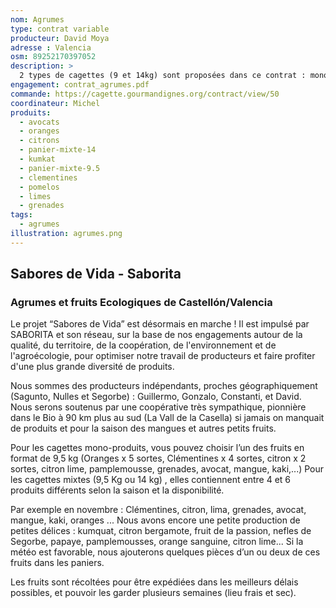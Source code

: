 ```yaml
---
nom: Agrumes
type: contrat variable
producteur: David Moya
adresse : Valencia
osm: 89252170397052
description: >
  2 types de cagettes (9 et 14kg) sont proposées dans ce contrat : mono-produit et mixtes. Elles sont composées d'agrumes (orange, clémentine, citron, kumqat, pomelos, lime) et fruits (avocats, mangues) écologiques produits dans les parcs naturels de Valence. 
engagement: contrat_agrumes.pdf
commande: https://cagette.gourmandignes.org/contract/view/50
coordinateur: Michel
produits:
  - avocats
  - oranges
  - citrons
  - panier-mixte-14
  - kumkat
  - panier-mixte-9.5
  - clementines
  - pomelos
  - limes
  - grenades
tags:
  - agrumes
illustration: agrumes.png
---
```


## Sabores de Vida - Saborita
### Agrumes et fruits Ecologiques de Castellón/Valencia

Le projet “Sabores de Vida” est désormais en marche ! Il est impulsé par SABORITA et son réseau, sur la base de nos engagements autour de la qualité, du territoire, de la coopération, de l'environnement et de l'agroécologie, pour optimiser notre travail de producteurs et faire profiter d'une plus grande diversité de produits.

Nous sommes des producteurs indépendants, proches géographiquement (Sagunto, Nulles et Segorbe) : Guillermo, Gonzalo, Constanti, et David. Nous serons soutenus par une coopérative très sympathique, pionnière dans le Bio à 90 km plus au sud (La Vall de la Casella) si jamais on manquait de produits et pour la saison des mangues et autres petits fruits.

Pour les cagettes mono-produits, vous pouvez choisir l’un des fruits en format de 9,5 kg (Oranges x 5 sortes, Clémentines x 4 sortes, citron x 2 sortes, citron lime, pamplemousse, grenades, avocat, mangue, kaki,...)
Pour les cagettes mixtes (9,5 Kg ou 14 kg) , elles contiennent entre 4 et 6 produits différents selon la saison et la disponibilité.
 
Par exemple en novembre : Clémentines, citron, lima, grenades, avocat, mangue, kaki, oranges ...
Nous avons encore une petite production de petites délices : kumquat, citron bergamote, fruit de la passion, nefles de Segorbe, papaye, pamplemousses, orange sanguine, citron lime... Si la météo est favorable, nous ajouterons quelques pièces d’un ou deux de ces fruits dans les paniers.
 
Les fruits sont récoltées pour être expédiées dans les meilleurs délais possibles, et pouvoir les garder plusieurs semaines (lieu frais et sec). 